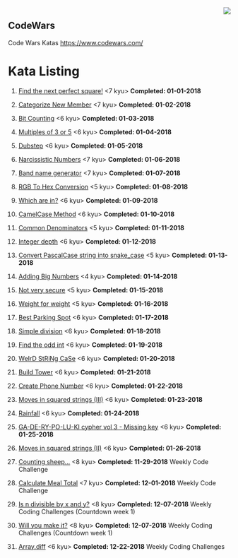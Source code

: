 <img src="http://www.dvlpr-life.com/images/IMG_3654.png" align="right">

## CodeWars

Code Wars Katas
https://www.codewars.com/

Kata Listing
=================
1. [Find the next perfect square!](https://www.codewars.com/kata/56269eb78ad2e4ced1000013 "Find the next perfect square!") <7 kyu>
    **Completed: 01-01-2018**

2. [Categorize New Member](https://www.codewars.com/kata/5502c9e7b3216ec63c0001aa "Categorize New Member") <7 kyu>
    **Completed: 01-02-2018**

3. [Bit Counting](https://www.codewars.com/kata/526571aae218b8ee490006f4 "Bit Counting") <6 kyu>
    **Completed: 01-03-2018**

4. [Multiples of 3 or 5](https://www.codewars.com/kata/514b92a657cdc65150000006 "Multiples of 3 or 5") <6 kyu>
    **Completed: 01-04-2018**

5. [Dubstep](https://www.codewars.com/kata/551dc350bf4e526099000ae5 "Dubstep") <6 kyu>
    **Completed: 01-05-2018**

6. [Narcissistic Numbers](https://www.codewars.com/kata/narcissistic-numbers "Narcissistic Numbers") <7 kyu>
    **Completed: 01-06-2018**

7. [Band name generator](https://www.codewars.com/kata/59727ff285281a44e3000011 "Band name generator") <7 kyu>
    **Completed: 01-07-2018**

8. [RGB To Hex Conversion](https://www.codewars.com/kata/513e08acc600c94f01000001 "RGB To Hex Conversion") <5 kyu>
    **Completed: 01-08-2018**

9. [Which are in?](https://www.codewars.com/kata/550554fd08b86f84fe000a58 "Which are in?") <6 kyu>
    **Completed: 01-09-2018**

10. [CamelCase Method](https://www.codewars.com/kata/587731fda577b3d1b0001196 "CamelCase Method") <6 kyu>
    **Completed: 01-10-2018**

11. [Common Denominators](https://www.codewars.com/kata/54d7660d2daf68c619000d95 "Common Denominatorsr") <5 kyu>
    **Completed: 01-11-2018**

12. [Integer depth](https://www.codewars.com/kata/59b401e24f98a813f9000026 "Integer depth") <6 kyu>
    **Completed: 01-12-2018**

13. [Convert PascalCase string into snake_case](https://www.codewars.com/kata/529b418d533b76924600085d "Convert PascalCase string into snake_case") <5 kyu>
    **Completed: 01-13-2018**

14. [Adding Big Numbers](https://www.codewars.com/kata/525f4206b73515bffb000b21 "Adding Big Numbers") <4 kyu>
    **Completed: 01-14-2018**

15. [Not very secure](https://www.codewars.com/kata/526dbd6c8c0eb53254000110 "Not very secure") <5 kyu>
    **Completed: 01-15-2018**

16. [Weight for weight](https://www.codewars.com/kata/55c6126177c9441a570000cc "Weight for weight") <5 kyu>
    **Completed: 01-16-2018**

17. [Best Parking Spot](https://www.codewars.com/kata/5859aaf04facfeb0d4002051 "Best Parking Spot") <6 kyu>
    **Completed: 01-17-2018**

18. [Simple division](https://www.codewars.com/kata/59ec2d112332430ce9000005 "Simple division") <6 kyu>
    **Completed: 01-18-2018**

19. [Find the odd int](https://www.codewars.com/kata/54da5a58ea159efa38000836 "Find the odd int") <6 kyu>
    **Completed: 01-19-2018**

20. [WeIrD StRiNg CaSe](https://www.codewars.com/kata/52b757663a95b11b3d00062d "WeIrD StRiNg CaSe") <6 kyu>
    **Completed: 01-20-2018**

21. [Build Tower](https://www.codewars.com/kata/576757b1df89ecf5bd00073b "Build Tower") <6 kyu>
    **Completed: 01-21-2018**

22. [Create Phone Number](https://www.codewars.com/kata/525f50e3b73515a6db000b83 "Create Phone Number") <6 kyu>
    **Completed: 01-22-2018**

23. [Moves in squared strings (III)](https://www.codewars.com/kata/56dbeec613c2f63be4000be6 "Moves in squared strings (III)") <6 kyu>
    **Completed: 01-23-2018**

24. [Rainfall](https://www.codewars.com/kata/56a32dd6e4f4748cc3000006 "Rainfall") <6 kyu>
    **Completed: 01-24-2018**

25. [GA-DE-RY-PO-LU-KI cypher vol 3 - Missing key](https://www.codewars.com/kata/592bdf59912f2209710000e9 "GA-DE-RY-PO-LU-KI cypher vol 3 - Missing key") <6 kyu>
    **Completed: 01-25-2018**

26. [Moves in squared strings (II)](https://www.codewars.com/kata/56dbe7f113c2f63570000b86/ "Moves in squared strings (II)") <6 kyu>
    **Completed: 01-26-2018**

27. [Counting sheep...](https://www.codewars.com/kata/54edbc7200b811e956000556 "Counting sheep...") <8 kyu>
    **Completed: 11-29-2018** Weekly Code Challenge

28.  [Calculate Meal Total](https://www.codewars.com/kata/calculate-meal-total "Calculate Meal Total") <7 kyu>
    **Completed: 12-01-2018** Weekly Code Challenge

29.  [Is n divisible by x and y?](https://www.codewars.com/kata/5545f109004975ea66000086 "Is n divisible by x and y?") <8 kyu>
    **Completed: 12-07-2018** Weekly Coding Challenges (Countdown week 1)

30.  [Will you make it?](https://www.codewars.com/kata/will-you-make-it "Will you make it?") <8 kyu>
    **Completed: 12-07-2018** Weekly Coding Challenges (Countdown week 1)

30.  [Array.diff](https://www.codewars.com/kata/array-dot-diff "Array.diff") <6 kyu>
    **Completed: 12-22-2018** Weekly Coding Challenges
